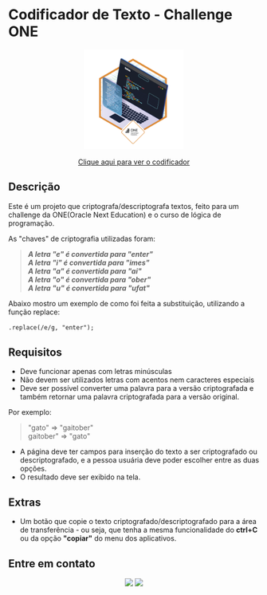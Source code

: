 # Codificador de Texto - Challenge ONE

<div align='center'>
<img alt="Badge do desafio" width="200" src="assets/badge_Alura.png">

[Clique aqui para ver o codificador](https://erikavbsantos.github.io)
</div>

## Descrição

Este é um projeto que criptografa/descriptografa textos, feito para um challenge da ONE(Oracle Next Education) e o curso de lógica de programação.

As "chaves" de criptografia utilizadas foram:<br>
>***A letra "e" é convertida para "enter"<br>
>A letra "i" é convertida para "imes"<br>
>A letra "a" é convertida para "ai"<br>
>A letra "o" é convertida para "ober"<br>
>A letra "u" é convertida para "ufat"***

Abaixo mostro um exemplo de como foi feita a substituição, utilizando a função replace:
```html
.replace(/e/g, "enter");
```

## Requisitos

- Deve funcionar apenas com letras minúsculas
- Não devem ser utilizados letras com acentos nem caracteres especiais
- Deve ser possível converter uma palavra para a versão criptografada e também retornar uma palavra criptografada para a versão original.

Por exemplo:<br>
>"gato" => "gaitober"<br>
>gaitober" => "gato"

- A página deve ter campos para inserção do texto a ser criptografado ou descriptografado, e a pessoa usuária deve poder escolher entre as duas opções.
- O resultado deve ser exibido na tela.

## Extras

- Um botão que copie o texto criptografado/descriptografado para a área de transferência - ou seja, que tenha a mesma funcionalidade do <b>ctrl+C</b> ou da opção <b>"copiar"</b> do menu dos aplicativos.

## Entre em contato

<div align='center'>
<a href="https://www.linkedin.com/in/erikavbsantos/" target="_blank"><img src="https://img.shields.io/badge/-LinkedIn-%230077B5?style=for-the-badge&logo=linkedin&logoColor=white" target="_blank"></a>
<a href = "mailto:erikavbscontato@gmail.com" target="_blank"><img src="https://img.shields.io/badge/-Gmail-%23333?style=for-the-badge&logo=gmail&logoColor=white" target="_blank"></a>
</div>
